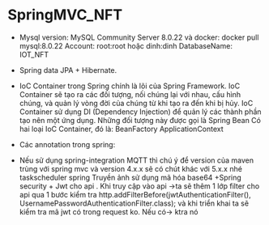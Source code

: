 # SpringMVC_NFT

+ Mysql version: MySQL Community Server 8.0.22 và docker: docker pull mysql:8.0.22
    Account: root:root hoặc dinh:dinh
    DatabaseName: IOT_NFT
+ Spring data JPA + Hibernate.

+ IoC Container trong Spring chính là lõi của Spring Framework. IoC Container sẽ tạo ra các đối tượng, nối chúng lại với nhau, cấu hình chúng, và quản lý vòng đời của chúng từ khi tạo ra đến khi bị hủy. IoC Container sử dụng DI (Dependency Injection) để quản lý các thành phần tạo nên một ứng dụng. Những đối tượng này được gọi là Spring Bean
    Có hai loại IoC Container, đó là:
        BeanFactory
        ApplicationContext
+ Các annotation trong spring:

+ Nếu sử dụng spring-integration MQTT thì chú ý để version của maven trùng với spring mvc và version 4.x.x sẽ có chút khác với 5.x.x nhé
    taskscheduler spring
    Truyền ảnh sử dụng mã hóa base64
+Spring security + Jwt cho api . Khi truy cập vào api ->ta sẽ thêm 1 lớp filter cho api qua 1 bước kiểm tra http.addFilterBefore(jwtAuthenticationFilter(), UsernamePasswordAuthenticationFilter.class); và khi triển khai ta sẽ kiểm tra mã jwt có trong request ko. Nếu có-> ktra nó
